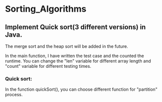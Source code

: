 # Sorting_Algorithms
## Implement Quick sort(3 different versions) in Java. 

The merge sort and the heap sort will be added in the future.

In the main function, I have written the test case and the counted the runtime. You can change the "len" variable for different array length and "count" variable for different testing times.

### Quick sort:

  In the function quickSort(), you can choose different function for "partition" process.


